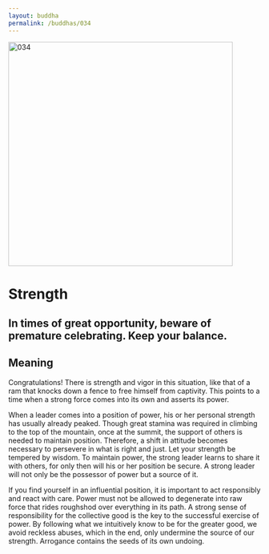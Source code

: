 ```yaml
---
layout: buddha
permalink: /buddhas/034
---
```


<div class="uk-text-center">
<img src="{{"/assets/img/buddhas/buddha-034.jpg" | relative_url}}" alt="034"  width="448" height="448"></div>

# Strength

##  In times of great opportunity, beware of premature celebrating. Keep your balance.

## Meaning

Congratulations! There is strength and vigor in this situation, like that of a ram that knocks down a fence to free himself from captivity. This points to a time when a strong force comes into its own and asserts its power.

When a leader comes into a position of power, his or her personal strength has usually already peaked. Though great stamina was required in climbing to the top of the mountain, once at the summit, the support of others is needed to maintain position. Therefore, a shift in attitude becomes necessary to persevere in what is right and just. Let your strength be tempered by wisdom. To maintain power, the strong leader learns to share it with others, for only then will his or her position be secure. A strong leader will not only be the possessor of power but a source of it.

If you find yourself in an influential position, it is important to act responsibly and react with care. Power must not be allowed to degenerate into raw force that rides roughshod over everything in its path. A strong sense of responsibility for the collective good is the key to the successful exercise of power. By following what we intuitively know to be for the greater good, we avoid reckless abuses, which in the end, only undermine the source of our strength. Arrogance contains the seeds of its own undoing.
